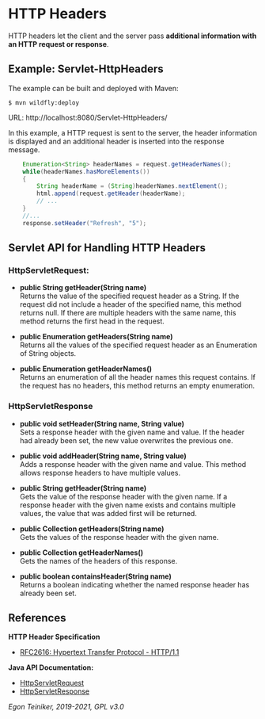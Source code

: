 # HTTP Headers

HTTP headers let the client and the server pass **additional information with an HTTP request or response**.

## Example: Servlet-HttpHeaders

The example  can be built and deployed with Maven:
```
$ mvn wildfly:deploy
```
URL: http://localhost:8080/Servlet-HttpHeaders/

In this example, a HTTP request is sent to the server, the header information is displayed and an additional 
header is inserted into the response message.


```Java 
    Enumeration<String> headerNames = request.getHeaderNames();
    while(headerNames.hasMoreElements()) 
    {
        String headerName = (String)headerNames.nextElement();
        html.append(request.getHeader(headerName);
        // ...
    }
    //...
    response.setHeader("Refresh", "5");
```




## Servlet API for Handling HTTP Headers

### HttpServletRequest:

* **public String getHeader(String name)**\
    Returns the value of the specified request header as a String. 
    If the request did not include a header of the specified name, this method 
    returns null.
    If there are multiple headers with the same name, this method returns the 
    first head in the request.

* **public Enumeration<String> getHeaders(String name)**\
    Returns all the values of the specified request header as an Enumeration of 
    String objects.

* **public Enumeration<String> getHeaderNames()**\
    Returns an enumeration of all the header names this request contains. If the 
    request has no headers, this method returns an empty enumeration.

    
### HttpServletResponse

* **public void setHeader(String name, String value)**\
    Sets a response header with the given name and value.
    If the header had already been set, the new value overwrites the previous one.
    
* **public void addHeader(String name, String value)**\
    Adds a response header with the given name and value.
    This method allows response headers to have multiple values.
    
* **public String getHeader(String name)**\
    Gets the value of the response header with the given name.
    If a response header with the given name exists and contains multiple values, 
    the value that was added first will be returned.    				
				
* **public Collection<String> getHeaders(String name)**\
    Gets the values of the response header with the given name.
	
* **public Collection<String> getHeaderNames()**\
    Gets the names of the headers of this response.
	
* **public boolean containsHeader(String name)**\
    Returns a boolean indicating whether the named response header has already 
    been set.						
				
				
## References

**HTTP Header Specification**
* [RFC2616: Hypertext Transfer Protocol - HTTP/1.1](https://datatracker.ietf.org/doc/html/rfc2616#section-14)

**Java API Documentation:**
* [HttpServletRequest](https://docs.oracle.com/javaee/6/api/javax/servlet/http/HttpServletRequest.html)
* [HttpServletResponse](https://docs.oracle.com/javaee/6/api/javax/servlet/http/HttpServletResponse.html)

*Egon Teiniker, 2019-2021, GPL v3.0*
